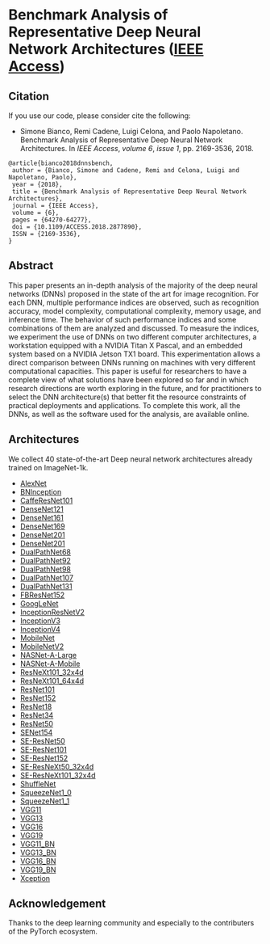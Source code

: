 # Benchmark Analysis of Representative Deep Neural Network Architectures ([IEEE Access](https://ieeexplore.ieee.org/document/8506339))

## Citation
If you use our code, please consider cite the following:
* Simone Bianco, Remi Cadene, Luigi Celona, and Paolo Napoletano. Benchmark Analysis of Representative Deep Neural Network Architectures. In _IEEE Access_, _volume 6_, _issue 1_, pp. 2169-3536, 2018.
```
@article{bianco2018dnnsbench,
 author = {Bianco, Simone and Cadene, Remi and Celona, Luigi and Napoletano, Paolo},
 year = {2018},
 title = {Benchmark Analysis of Representative Deep Neural Network Architectures},
 journal = {IEEE Access},
 volume = {6},
 pages = {64270-64277},
 doi = {10.1109/ACCESS.2018.2877890},
 ISSN = {2169-3536},
}
```

## Abstract
This paper presents an in-depth analysis of the majority of the deep neural networks (DNNs) proposed in the state of the art for image recognition. For each DNN, multiple performance indices are observed, such as recognition accuracy, model complexity, computational complexity, memory usage, and inference time. The behavior of such performance indices and some combinations of them are analyzed and discussed. To measure the indices, we experiment the use of DNNs on two different computer architectures, a workstation equipped with a NVIDIA Titan X Pascal, and an embedded system based on a NVIDIA Jetson TX1 board. This experimentation allows a direct comparison between DNNs running on machines with very different computational capacities. This paper is useful for researchers to have a complete view of what solutions have been explored so far and in which research directions are worth exploring in the future, and for practitioners to select the DNN architecture(s) that better fit the resource constraints of practical deployments and applications. To complete this work, all the DNNs, as well as the software used for the analysis, are available online.

## Architectures
We collect 40 state-of-the-art Deep neural network architectures already trained on ImageNet-1k.
- [AlexNet](https://github.com/CeLuigi/models-comparison.pytorch/wiki/TorchVision-models#alexnet)
- [BNInception](https://github.com/CeLuigi/models-comparison.pytorch/wiki/BNInception-model)
- [CaffeResNet101](https://github.com/CeLuigi/models-comparison.pytorch/wiki/Other-models/#caffe-resnet)
- [DenseNet121](https://github.com/CeLuigi/models-comparison.pytorch/wiki/TorchVision-models#densenet)
- [DenseNet161](https://github.com/CeLuigi/models-comparison.pytorch/wiki/TorchVision-models#densenet)
- [DenseNet169](https://github.com/CeLuigi/models-comparison.pytorch/wiki/TorchVision-models#densenet)
- [DenseNet201](https://github.com/CeLuigi/models-comparison.pytorch/wiki/TorchVision-models#densenet)
- [DenseNet201](https://github.com/CeLuigi/models-comparison.pytorch/wiki/TorchVision-models#densenet)
- [DualPathNet68](https://github.com/CeLuigi/models-comparison.pytorch/wiki/DPN*-models)
- [DualPathNet92](https://github.com/CeLuigi/models-comparison.pytorch/wiki/DPN*-models)
- [DualPathNet98](https://github.com/CeLuigi/models-comparison.pytorch/wiki/DPN*-models)
- [DualPathNet107](https://github.com/CeLuigi/models-comparison.pytorch/wiki/DPN*-models)
- [DualPathNet131](https://github.com/CeLuigi/models-comparison.pytorch/wiki/DPN*-models)
- [FBResNet152](https://github.com/CeLuigi/models-comparison.pytorch/wiki/Other-models#facebook-resnet)
- [GoogLeNet](https://github.com/CeLuigi/models-comparison.pytorch/wiki/GoogLeNet-model)
- [InceptionResNetV2](https://github.com/CeLuigi/models-comparison.pytorch/wiki/Inception*-models)
- [InceptionV3](https://github.com/CeLuigi/models-comparison.pytorch/wiki/Inception*-models)
- [InceptionV4](https://github.com/CeLuigi/models-comparison.pytorch/wiki/Inception*-models)
- [MobileNet](https://github.com/CeLuigi/models-comparison.pytorch/wiki/MobileNet*-models)
- [MobileNetV2](https://github.com/CeLuigi/models-comparison.pytorch/wiki/MobileNet*-models)
- [NASNet-A-Large](https://github.com/CeLuigi/models-comparison.pytorch/wiki/NASNet*-models)
- [NASNet-A-Mobile](https://github.com/CeLuigi/models-comparison.pytorch/wiki/NASNet*-models)
- [ResNeXt101_32x4d](https://github.com/CeLuigi/models-comparison.pytorch/wiki/ResNeXt*-models)
- [ResNeXt101_64x4d](https://github.com/CeLuigi/models-comparison.pytorch/wiki/ResNeXt*-models)
- [ResNet101](https://github.com/CeLuigi/models-comparison.pytorch/wiki/TorchVision-models#resnet)
- [ResNet152](https://github.com/CeLuigi/models-comparison.pytorch/wiki/TorchVision-models#resnet)
- [ResNet18](https://github.com/CeLuigi/models-comparison.pytorch/wiki/TorchVision-models#resnet)
- [ResNet34](https://github.com/CeLuigi/models-comparison.pytorch/wiki/TorchVision-models#resnet)
- [ResNet50](https://github.com/CeLuigi/models-comparison.pytorch/wiki/TorchVision-models#resnet)
- [SENet154](https://github.com/CeLuigi/models-comparison.pytorch/wiki/SENet*-models)
- [SE-ResNet50](https://github.com/CeLuigi/models-comparison.pytorch/wiki/SENet*-models)
- [SE-ResNet101](https://github.com/CeLuigi/models-comparison.pytorch/wiki/SENet*-models)
- [SE-ResNet152](https://github.com/CeLuigi/models-comparison.pytorch/wiki/SENet*-models)
- [SE-ResNeXt50_32x4d](https://github.com/CeLuigi/models-comparison.pytorch/wiki/SENet*-models)
- [SE-ResNeXt101_32x4d](https://github.com/CeLuigi/models-comparison.pytorch/wiki/SENet*-models)
- [ShuffleNet](https://github.com/CeLuigi/models-comparison.pytorch/wiki/ShuffleNet-model)
- [SqueezeNet1_0](https://github.com/CeLuigi/models-comparison.pytorch/wiki/TorchVision-models#squeezenet)
- [SqueezeNet1_1](https://github.com/CeLuigi/models-comparison.pytorch/wiki/TorchVision-models#squeezenet)
- [VGG11](https://github.com/CeLuigi/models-comparison.pytorch/wiki/TorchVision-models#vgg)
- [VGG13](https://github.com/CeLuigi/models-comparison.pytorch/wiki/TorchVision-models#vgg)
- [VGG16](https://github.com/CeLuigi/models-comparison.pytorch/wiki/TorchVision-models#vgg)
- [VGG19](https://github.com/CeLuigi/models-comparison.pytorch/wiki/TorchVision-models#vgg)
- [VGG11_BN](https://github.com/CeLuigi/models-comparison.pytorch/wiki/TorchVision-models#vgg)
- [VGG13_BN](https://github.com/CeLuigi/models-comparison.pytorch/wiki/TorchVision-models#vgg)
- [VGG16_BN](https://github.com/CeLuigi/models-comparison.pytorch/wiki/TorchVision-models#vgg)
- [VGG19_BN](https://github.com/CeLuigi/models-comparison.pytorch/wiki/TorchVision-models#vgg)
- [Xception](https://github.com/CeLuigi/models-comparison.pytorch/wiki/Xception-model)

## Acknowledgement
Thanks to the deep learning community and especially to the contributers of the PyTorch ecosystem.
